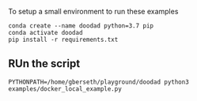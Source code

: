To setup a small environment to run these examples

```
conda create --name doodad python=3.7 pip
conda activate doodad
pip install -r requirements.txt
```

## RUn the script

`PYTHONPATH=/home/gberseth/playground/doodad python3 examples/docker_local_example.py`